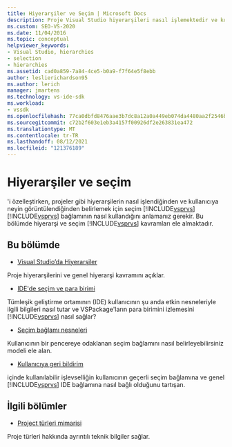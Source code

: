 ```yaml
---
title: Hiyerarşiler ve Seçim | Microsoft Docs
description: Proje Visual Studio hiyerarşileri nasıl işlemektedir ve kullanıcıya nelerin görüntülendiğinden belirlemek için seçim bağlamını nasıl kullandığını öğrenin.
ms.custom: SEO-VS-2020
ms.date: 11/04/2016
ms.topic: conceptual
helpviewer_keywords:
- Visual Studio, hierarchies
- selection
- hierarchies
ms.assetid: cad0a859-7a84-4ce5-b0a9-f7f64e5f8ebb
author: leslierichardson95
ms.author: lerich
manager: jmartens
ms.technology: vs-ide-sdk
ms.workload:
- vssdk
ms.openlocfilehash: 77ca0dbfd8476aae3b7dc8a12a0a449eb074da4480aa2f2546bc12c7282690ce
ms.sourcegitcommit: c72b2f603e1eb3a4157f00926df2e263831ea472
ms.translationtype: MT
ms.contentlocale: tr-TR
ms.lasthandoff: 08/12/2021
ms.locfileid: "121376189"
---
```

# <a name="hierarchies-and-selection"></a>Hiyerarşiler ve seçim
'i özelleştirken, projeler gibi hiyerarşilerin nasıl işlendiğinden ve kullanıcıya neyin görüntülendiğinden belirlemek için seçim [!INCLUDE[vsprvs](../../code-quality/includes/vsprvs_md.md)] [!INCLUDE[vsprvs](../../code-quality/includes/vsprvs_md.md)] bağlamının nasıl kullandığını anlamanız gerekir. Bu bölümde hiyerarşi ve seçim [!INCLUDE[vsprvs](../../code-quality/includes/vsprvs_md.md)] kavramları ele almaktadır.

## <a name="in-this-section"></a>Bu bölümde
- [Visual Studio’da Hiyerarşiler](../../extensibility/internals/hierarchies-in-visual-studio.md)

 Proje hiyerarşilerini ve genel hiyerarşi kavramını açıklar.

- [IDE'de seçim ve para birimi](../../extensibility/internals/selection-and-currency-in-the-ide.md)

 Tümleşik geliştirme ortamının (IDE) kullanıcının şu anda etkin nesneleriyle ilgili bilgileri nasıl tutar ve VSPackage'ların para birimini izlemesini [!INCLUDE[vsprvs](../../code-quality/includes/vsprvs_md.md)] nasıl sağlar?

- [Seçim bağlamı nesneleri](../../extensibility/internals/selection-context-objects.md)

 Kullanıcının bir pencereye odaklanan seçim bağlamını nasıl belirleyebilirsiniz modeli ele alan.

- [Kullanıcıya geri bildirim](../../extensibility/internals/feedback-to-the-user.md)

 içinde kullanılabilir işlevselliğin kullanıcının geçerli seçim bağlamına ve genel [!INCLUDE[vsprvs](../../code-quality/includes/vsprvs_md.md)] IDE bağlamına nasıl bağlı olduğunu tartışan.

## <a name="related-sections"></a>İlgili bölümler
- [Project türleri mimarisi](../../extensibility/internals/project-types-architecture.md)

 Proje türleri hakkında ayrıntılı teknik bilgiler sağlar.
